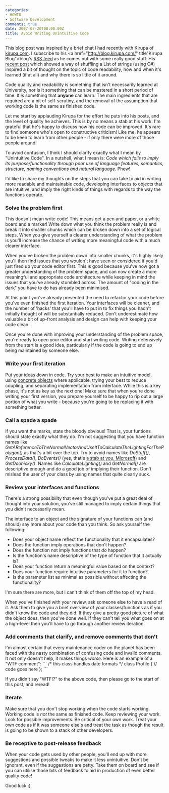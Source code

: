 ```yaml
---
categories:
- HOWTO
- Software Development
comments: true
date: 2007-07-20T00:00:00Z
title: Avoid Writing Unintuitive Code
---
```


This blog post was inspired by a brief chat I had recently with Kirupa of <a href="http://www.kirupa.com/" title="Kirupa">kirupa.com</a>. I subscribe to his <a href="http://blog.kirupa.com/" title"Kirupa Blog">blog's</a> <a href="http://blog.kirupa.com/?feed=rss2" title="Kirupa Blog RSS">RSS feed</a> as he comes out with some really good stuff. His <a href="http://blog.kirupa.com/?p=111" title="Randomizing Elements in a List (C#)">recent post</a> which showed a way of shuffling a List of strings (using C#) inspired a bit of thought on the topic of code readability, how and when it's learned (if at all) and why there is so little of it around.

Code quality and readability is something that isn't necessarily learned at University, nor is it something that can be mastered in a short period of time. It <em>is</em> something that <strong>anyone</strong> can learn. The main ingredients that are required are a bit of self-scrutiny, and the removal of the assumption that working code is the same as finished code.

<!--more-->

Let me start by applauding Kirupa for the effort he puts into his posts, and the level of quality he achieves. This is by no means a stab at his work. I'm grateful that he's happy to discuss how his code can be improved. It's rare to find someone who's open to constructive criticism! Like me, he appears to be keen to learn from other people - if only there were more of those people around!

To avoid confusion, I think I should clarify exactly what I mean by "Unintuitive Code". In a nutshell, what I mean is: <em>Code which fails to imply its purpose/functionality through poor use of language features, semantics, structure, naming conventions and natural language</em>. Phew!

I'd like to share my thoughts on the steps that you can take to aid in writing more readable and maintainable code, developing interfaces to objects that are intuitive, and imply the right kinds of things with regards to the way the functions operate.

<h3>Solve the problem first</h3>
This doesn't mean write code! This means get a pen and paper, or a white board and a marker! Write down what you think the problem really is and break it into smaller chunks which can be broken down into a set of logical steps. When you give yourself a clearer understanding of what the problem is you'll increase the chance of writing more meaningful code with a much clearer interface.

When you've broken the problem down into smaller chunks, it's highly likely you'll then find issues that you wouldn't have seen or considered if you'd just fired up your code editor first. This is good because you've now got a greater understanding of the problem space, and can now create a more meaningful and appropriate code architecture while keeping in mind the issues that you've already stumbled across. The amount of "coding in the dark" you have to do has already been minimised.

At this point you've already prevented the need to refactor your code before you've even finished the first iteration. Your interfaces will be cleaner, and the number of 'hacks' that you'll have to put in to fix things you hadn't initially thought of will be substantially reduced. Don't underestimate how valuable a bit of up-front analysis and design can help with keeping your code clean.

Once you're done with improving your understanding of the problem space, you're ready to open your editor and start writing code. Writing defensively from the start is a good idea, particularly if the code is going to end up being maintained by someone else.

<h3>Write your first iteration</h3>
Put your ideas down in code. Try your best to make an intuitive model, using <a href="/posts/creating-concrete-objects/trackback/" title="Creating Concrete Objects">concrete objects</a> where applicable, trying your best to reduce coupling, and separating implementation from interface. While this is a key phase, it's not as key as the next one! Make sure that when you're done writing your first version, you prepare yourself to be happy to rip out a large portion of what you write - because you're going to be replacing it with something better.

<h3>Call a spade a spade</h3>
If you want the marks, state the bloody obvious! That is, your funtions should state exactly what they do. I'm not suggesting that you have function names like <em>GetAReferenceToTheNormalVectorAndUseItToCalculateTheLightingForThePolygon()</em> as that's a bit over the top. Try to avoid names like <em>DoStuff()</em>, <em>ProcessData()</em>, <em>DoEvents()</em> (yes, that's <a href="http://msdn2.microsoft.com/en-us/library/system.windows.forms.application.doevents.aspx" title="DoEvents">a stab at you, Microsoft</a>) and <em>GetDoohicky()</em>. Names like <em>CalculateLighting()</em> and <em>GetNormal()</em> are descriptive enough and do a good job of implying their function. Don't mislead the user of your class by using names that quite clearly suck.

<h3>Review your interfaces and functions</h3>
There's a strong possibility that even though you've put a great deal of thought into your solution, you've still managed to imply certain things that you didn't necessarily mean.

The interface to an object and the signature of your functions can (and should) say more about your code than you think. So ask yourself the following:<ul><li>Does your object name reflect the functionality that it encapsulates?</li><li>Does the function imply operations that don't happen?</li><li>Does the function not imply functions that <em>do</em> happen?</li><li>Is the function's name descriptive of the type of function that it actually is?</li><li>Does your function return a meaningful value based on the context?</li><li>Does your function require intuitive parameters for it to function?</li><li>Is the parameter list as minimal as possible without affecting the functionality?</li></ul>I'm sure there are more, but I can't think of them off the top of my head.

When you've finished with your review, ask someone else to have a read of it. Ask them to give you a brief overview of your classes/functions as if you didn't know the code and they did. If they give a pretty good picture of what the object does, then you've done well. If they can't tell you what goes on at a high-level then you'll have to go through another review iteration.

<h3>Add comments that clarify, and remove comments that don't</h3>
I'm almost certain that every maintenance coder on the planet has been faced with the nasty combination of confusing code and invalid comments. It not only doesn't help, it makes things <em>worse</em>. Here is an example of a "WTF comment":
```
/* this class handles date formats */
class Profile
{
  // code goes here
};
```

If you didn't say "WTF!?" to the above code, then please go to the start of this post, and reread!

<h3>Iterate</h3>
Make sure that you don't stop working when the code starts working. Working code is <em>not</em> the same as finished code. Keep reviewing your work. Look for possible improvements. Be critical of your own work. Treat your own code as if it was someone else's and treat the task as though the result is going to be shown to a stack of other developers.

<h3>Be receptive to post-release feedback</h3>
When your code gets used by other people, you'll end up with more suggestions and possible tweaks to make it less unintuitive. Don't be ignorant, even if the suggestions are petty. Take them on board and see if you can utilise those bits of feedback to aid in production of even better quality code!

Good luck :)
